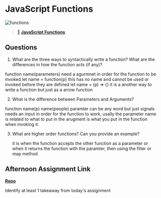 # JavaScript Functions

![functions](https://bcw.blob.core.windows.net/public/img/function-anatomy.jpg)

> **📖 [JavaScript Functions](https://codeworksacademy.com/fs-student-guide/resources/wk2/02-Functions)**

## Questions

1. What are the three ways to syntactically write a function? What are the differences in how the function acts (if any)?

function name(parameters) need a agurmnet in order for the function to be invoked
let name = function(p) this has no name and cannot be used or invoked before they are defined
let name = (p) => {} it is a another way to write a function but just as a arrow function

2. What is the difference between Parameters and Arguments?

  function name(p)
  name(people)
  paramter can be any word but just signals needs an input in order for the function to work, usally the parameter name is related to what to put in
  the arugment is what you put in the function when invoking it. 

3. What are higher order functions? Can you provide an example?

   it is when the function accepts the other function as a parameter or when it returns the function with the paramter, then using the filter or map method 

## Afternoon Assignment Link

**[Repo](https://github.com/katie-mccauley/warehousebox)**

Identify at least 1 takeaway from today's assignment
